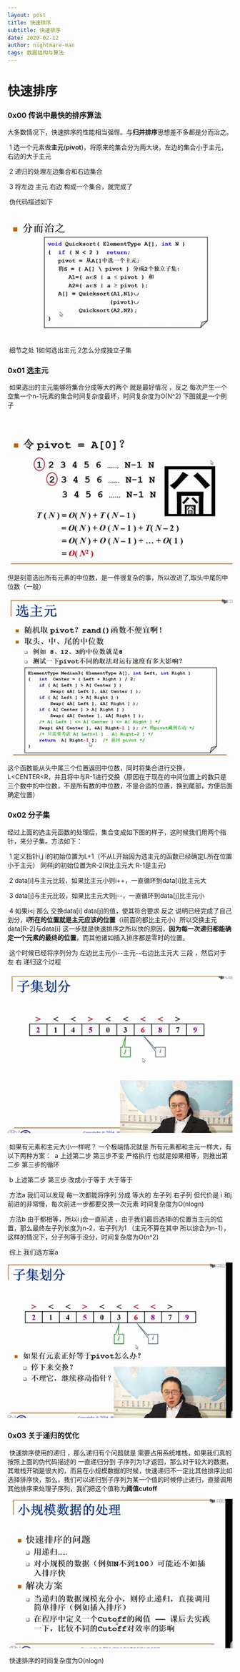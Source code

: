 ```yaml
---
layout: post
title: 快速排序
subtitle: 快速排序
date: 2020-02-12
author: nightmare-man
tags: 数据结构与算法
---
```

# 快速排序

### 0x00 传说中最快的排序算法

​		大多数情况下，快速排序的性能相当强悍。与**归并排序**思想差不多都是分而治之。

​		1 选一个元素做**主元**(**pivot**)，将原来的集合分为两大块，左边的集合小于主元，右边的大于主元

​		2 递归的处理左边集合和右边集合

​		3 将左边 主元 右边 构成一个集合，就完成了

​		伪代码描述如下

![QQ截图20200212191948](/assets/img/QQ截图20200212191948.png)

​		 细节之处 1如何选出主元 2怎么分成独立子集

### 0x01 选主元

​		 如果选出的主元能够将集合分成等大的两个 就是最好情况 ，反之 每次产生一个空集一个n-1元素的集合时间复杂度最坏，时间复杂度为O(N^2)   下图就是一个例子

​		![QQ截图20200212192408](/assets/img/QQ截图20200212192408.png)

​		 但是刻意选出所有元素的中位数，是一件很复杂的事，所以改进了,取头中尾的中位数（一般）

![QQ截图20200212192921](/assets/img/QQ截图20200212192921.png)

这个函数能从头中尾三个位置返回中位数，同时将集合进行交换，L<CENTER<R，并且将中与R-1进行交换（原因在于现在的中间位置上的数只是三个数中的中位数，不是所有数的中位数，不是合适的位置，换到尾部，方便后面确定位置）

### 0x02 分子集

​		经过上面的选主元函数的处理后，集合变成如下图的样子，这时候我们用两个指针，来分子集。方法如下：

​		1 定义指针i,j    i的初始位置为L+1（不从L开始因为选主元的函数已经确定L所在位置小于主元） 同样j的初始位置为R-2(R比主元大 R-1是主元)

​		2 data[i]与主元比较，如果比主元小则i++，一直循环到data[i]比主元大

​		3 data[j]与主元比较，如果比主元大则j--，一直循环到data[j]比主元小

​		4 如果i<j 那么 交换data[i] data[j]的值，使其符合要求 反之 说明已经完成了自己划分，**i所在的位置就是主元应该的位置**（i前面的都比主元小）所以交换主元data[R-2]与data[i]     这一步就是快速排序之所以快的原因，**因为每一次递归都能确定一个元素的最终的位置**，而其他诸如插入排序都是零时的位置。

​		这个时候已经将序列分为 左边比主元小--主元--右边比主元大 三段 ，然后对于 左 右 递归这个过程 

### 		![QQ截图20200212193615](/assets/img/QQ截图20200212193615.png)

​		如果有元素和主元大小一样呢？ 一个极端情况就是 所有元素都和主元一样大，有以下两种方案：
​				a  上述第二步 第三步不变 严格执行 也就是如果相等，则推出第二步 第三步的循环

​				b  上述第二步 第三步 改成小于等于 大于等于

​				方法a 我们可以发现 每一次都能将序列 分成 等大的 左子列 右子列 但代价是 i 和j前进的非常慢，每次前进一步都要交换一次元素 时间复杂度为O(nlogn)

​				方法b 由于都相等，所以i j会一直前进 ，由于我们最后选择i的位置当主元的位置，那么最终左子列长度为n-2，右子列为1 （主元不算在其中 所以综合为n-1），这样的情况下，分子列等于没分，时间复杂度为O(n^2)

​				综上 我们选方案a  

![QQ截图20200212194733](/assets/img/QQ截图20200212194733.png)

### 0x03 关于递归的优化

​			快速排序使用的递归 ，那么递归有个问题就是 需要占用系统堆栈，如果我们真的按照上面的伪代码描述的 一直递归分到 子序列为1才返回，那么对于较大的数据，其堆栈开销是很大的，而且在小规模数据的时候，快速递归不一定比其他排序比如选择排序快，那么，我们可以递归到子序列为某一个值的时候停止递归，直接调用其他排序来处理子序列，我们把这个值称为**阈值cutoff**

![QQ截图20200212200259](/assets/img/QQ截图20200212200259.png)

​			快速排序的时间复杂度为O(nlogn)